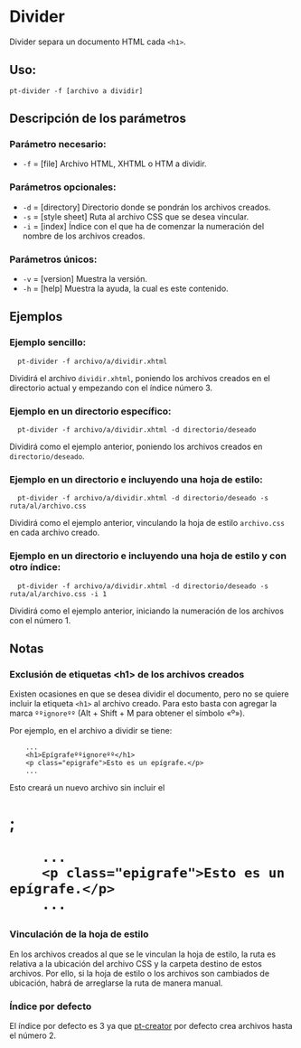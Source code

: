 # Divider

Divider separa un documento HTML cada `<h1>`.

## Uso:

  ```
  pt-divider -f [archivo a dividir]
  ```

## Descripción de los parámetros

### Parámetro necesario:

* `-f` = [file] Archivo HTML, XHTML o HTM a dividir.

### Parámetros opcionales:

* `-d` = [directory] Directorio donde se pondrán los archivos creados.
* `-s` = [style sheet] Ruta al archivo CSS que se desea vincular.
* `-i` = [index] Índice con el que ha de comenzar la numeración del nombre de los archivos creados.

### Parámetros únicos:

* `-v` = [version] Muestra la versión.
* `-h` = [help] Muestra la ayuda, la cual es este contenido.
  
## Ejemplos

### Ejemplo sencillo:

```
  pt-divider -f archivo/a/dividir.xhtml
```

  Dividirá el archivo `dividir.xhtml`, poniendo los archivos creados en el directorio actual y empezando con el índice número 3.

### Ejemplo en un directorio específico:

```
  pt-divider -f archivo/a/dividir.xhtml -d directorio/deseado
```

  Dividirá como el ejemplo anterior, poniendo los archivos creados en `directorio/deseado`.

### Ejemplo en un directorio e incluyendo una hoja de estilo:

```
  pt-divider -f archivo/a/dividir.xhtml -d directorio/deseado -s ruta/al/archivo.css
```

  Dividirá como el ejemplo anterior, vinculando la hoja de estilo `archivo.css` en cada archivo creado.

### Ejemplo en un directorio e incluyendo una hoja de estilo y con otro índice:

```
  pt-divider -f archivo/a/dividir.xhtml -d directorio/deseado -s ruta/al/archivo.css -i 1
```

  Dividirá como el ejemplo anterior, iniciando la numeración de los archivos con el número 1.

## Notas

### Exclusión de etiquetas \<h1> de los archivos creados

Existen ocasiones en que se desea dividir el documento, pero no se quiere 
incluir la etiqueta `<h1>` al archivo creado. Para esto basta con agregar 
la marca `ººignoreºº` (Alt + Shift + M para obtener el símbolo «º»).

Por ejemplo, en el archivo a dividir se tiene:

```
	...
	<h1>Epígrafeººignoreºº</h1>
	<p class="epigrafe">Esto es un epígrafe.</p>
	...
```

Esto creará un nuevo archivo sin incluir el <h1>;

```
	...
	<p class="epigrafe">Esto es un epígrafe.</p>
	...
```

### Vinculación de la hoja de estilo

En los archivos creados al que se le vinculan la hoja de estilo, la ruta
es relativa a la ubicación del archivo CSS y la carpeta destino de estos
archivos. Por ello, si la hoja de estilo o los archivos son cambiados de
ubicación, habrá de arreglarse la ruta de manera manual.

### Índice por defecto

El índice por defecto es 3 ya que [pt-creator](https://github.com/ColectivoPerroTriste/Herramientas/tree/master/EPUB/1-Creador)
por defecto crea archivos hasta el número 2.
